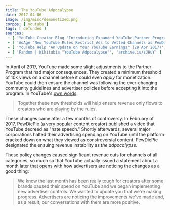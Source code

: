 ```yaml
---
title: The YouTube Adpocalypse
date: 2017-04-06
image: /img/misc/demonetized.png
corpos: [ youtube ]
tags: [ defunded ]
sources:
 - [ 'YouTube Creator Blog "Introducing Expanded YouTube Partner Program Safeguards to Protect Creators" (6 Apr 2017)', 'archive.is/q7TB2' ]
 - [ 'AdAge "New YouTube Rules Restrict Ads to Vetted Channels as PewDiePie Declares The ''Adpocalypse''" by Garett Sloane (6 Apr 2017)', 'archive.is/FcLDe' ]
 - [ 'YouTube Help "An Update on Your YouTube Earnings" (29 Apr 2017)', 'archive.is/Q2APC' ]
 - [ 'Fandom | Wikitubia "YouTube Adpocalypse"', 'archive.is/sJHuY' ]
---
```


In April of 2017, YouTube made some slight adjustments to the Partner Program
that had major consequences. They created a minimum threshold of 10k views on a
channel before it could even _apply_ for monetization. YouTube could then
ensure the channel was following the ever-changing community guidelines and
advertiser policies before accepting it into the program. In YouTube's [own
words](http://archive.is/q7TB2#selection-121.333-121.440):
> Together these new thresholds will help ensure revenue only flows to creators
> who are playing by the rules.

These changes came after a few months of controversy. In February of 2017,
PewDiePie (a very popular content creator) published a video that YouTube
decreed as "hate speech." Shortly afterwards, several major corporations halted
their advertising spending on YouTube until the platform cracked down on what
they viewed as constroversial content. PewDiePie designated the ensuing revenue
instability as _the adpocalypse_.

These policy changes caused significant revenue cuts for channels of all
categories, so much so that YouTube actually issued a statement about a month
later that [opens with](http://archive.is/Q2APC#selection-357.0-357.327) how
advertisers are noticing the changes as a good thing:
> We know the last month has been really tough for creators after some brands
> paused their spend on YouTube and we began implementing new advertiser
> controls. We wanted to update you that we're making progress. Advertisers are
> noticing the improvements we've made and, as a result, our conversations with
> them are more positive.
